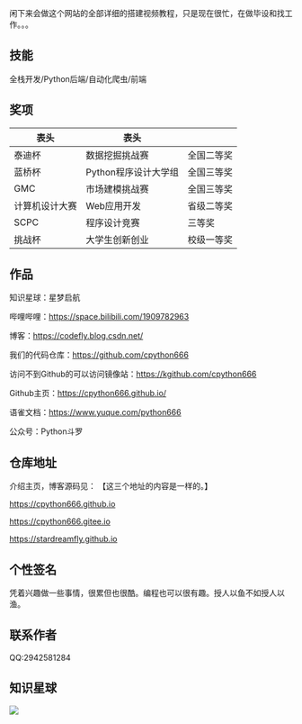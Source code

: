 闲下来会做这个网站的全部详细的搭建视频教程，只是现在很忙，在做毕设和找工作。。。

## 技能

全栈开发/Python后端/自动化爬虫/前端

## 奖项

| 表头           | 表头                 |            |
| -------------- | -------------------- | ---------- |
| 泰迪杯         | 数据挖掘挑战赛       | 全国二等奖 |
| 蓝桥杯         | Python程序设计大学组 | 全国三等奖 |
| GMC            | 市场建模挑战赛       | 全国三等奖 |
| 计算机设计大赛 | Web应用开发          | 省级二等奖 |
| SCPC           | 程序设计竞赛         | 三等奖     |
| 挑战杯         | 大学生创新创业       | 校级一等奖 |

## 作品



知识星球：星梦启航


哔哩哔哩：https://space.bilibili.com/1909782963

博客：https://codefly.blog.csdn.net/

我们的代码仓库：https://github.com/cpython666

访问不到Github的可以访问镜像站：https://kgithub.com/cpython666

Github主页：https://cpython666.github.io/

语雀文档：https://www.yuque.com/python666

公众号：Python斗罗

## 仓库地址

介绍主页，博客源码见：
【这三个地址的内容是一样的。】

https://cpython666.github.io

https://cpython666.gitee.io

https://stardreamfly.github.io

## 个性签名

凭着兴趣做一些事情，很累但也很酷。编程也可以很有趣。授人以鱼不如授人以渔。



## 联系作者

QQ:2942581284



## 知识星球
![](/qrcode/zsxq.jpg)